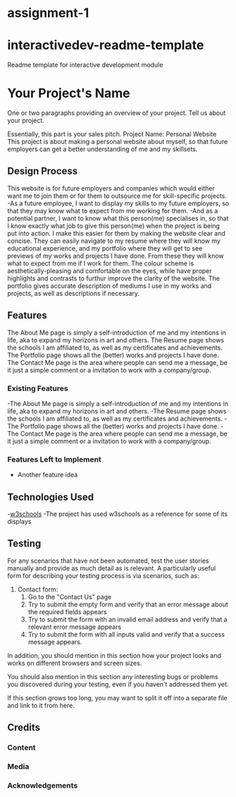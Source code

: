# assignment-1
# interactivedev-readme-template
Readme template for interactive development module
# Your Project's Name

One or two paragraphs providing an overview of your project. Tell us about your project.

Essentially, this part is your sales pitch.
Project Name: Personal Website
This project is about making a personal website about myself, so that future employers can get a better understanding of me and my skillsets. 

## Design Process

This website is for future employers and companies which would either want me to join them or for them to outsource me for skill-specific projects.
-As a future employee, I want to display my skills to my future employers, so that they may know what to expect from me working for them.
-And as a potential partner, I want to know what this person(me) specialises in, so that I know exactly what job to give this person(me) when the project is being put into action.
I make this easier for them by making the website clear and concise. They can easily navigate to my resume where they will know my educational experience, and my portfolio where they will get to see previews of my works and projects I have done. From these they will know what to expect from me if I work for them. The colour scheme is aesthetically-pleasing and comfortable on the eyes, while have proper highlights and contrasts to furthur improve the clarity of the website.
The portfolio gives accurate description of mediums I use in my works and projects, as well as descriptions if necessary.

## Features

The About Me page is simply a self-introduction of me and my intentions in life, aka to expand my horizons in art and others.
The Resume page shows the schools I am affiliated to, as well as my certificates and achievements.
The Portfolio page shows all the (better) works and projects I have done.
The Contact Me page is the area where people can send me a message, be it just a simple comment or a invitation to work with a company/group.


### Existing Features
-The About Me page is simply a self-introduction of me and my intentions in life, aka to expand my horizons in art and others.
-The Resume page shows the schools I am affiliated to, as well as my certificates and achievements.
-The Portfolio page shows all the (better) works and projects I have done.
-The Contact Me page is the area where people can send me a message, be it just a simple comment or a invitation to work with a company/group.

### Features Left to Implement
- Another feature idea

## Technologies Used
-[w3schools](https://www.w3schools.com/)
    -The project has used w3schools as a reference for some of its displays

## Testing

For any scenarios that have not been automated, test the user stories manually and provide as much detail as is relevant. A particularly useful form for describing your testing process is via scenarios, such as:

1. Contact form:
    1. Go to the "Contact Us" page
    2. Try to submit the empty form and verify that an error message about the required fields appears
    3. Try to submit the form with an invalid email address and verify that a relevant error message appears
    4. Try to submit the form with all inputs valid and verify that a success message appears.

In addition, you should mention in this section how your project looks and works on different browsers and screen sizes.

You should also mention in this section any interesting bugs or problems you discovered during your testing, even if you haven't addressed them yet.

If this section grows too long, you may want to split it off into a separate file and link to it from here.

## Credits

### Content

### Media

### Acknowledgements
